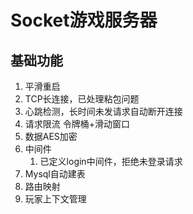 # Socket游戏服务器

## 基础功能

1. 平滑重启
2. TCP长连接，已处理粘包问题
3. 心跳检测，长时间未发请求自动断开连接
4. 请求限流 令牌桶+滑动窗口
5. 数据AES加密
6. 中间件
   1. 已定义login中间件，拒绝未登录请求
7. Mysql自动建表
8. 路由映射
9. 玩家上下文管理